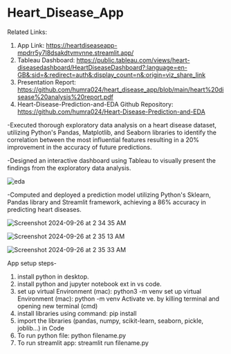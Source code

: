 # Heart_Disease_App
Related Links: 
1. App Link: https://heartdiseaseapp-mpdrr5y7l8dsakdtvmvnne.streamlit.app/
2. Tableau Dashboard: https://public.tableau.com/views/heart-diseasedashboard/HeartDiseaseDashboard?:language=en-GB&:sid=&:redirect=auth&:display_count=n&:origin=viz_share_link
3. Presentation Report: https://github.com/humra024/heart_disease_app/blob/main/heart%20disease%20analysis%20report.pdf
4. Heart-Disease-Prediction-and-EDA Github Repository: https://github.com/humra024/Heart-Disease-Prediction-and-EDA


-Executed thorough exploratory data analysis on a heart disease dataset, utilizing Python's Pandas,
Matplotlib, and Seaborn libraries to identify the correlation between the most influential features
resulting in a 20% improvement in the accuracy of future predictions.

-Designed an interactive dashboard using Tableau to visually present the findings from the
exploratory data analysis.

![eda](https://github.com/user-attachments/assets/de2a29eb-bfb2-4373-89b8-7fa4998ec5d6)


-Computed and deployed a prediction model utilizing Python's Sklearn, Pandas library and Streamlit
framework, achieving a 86% accuracy in predicting heart diseases.

![Screenshot 2024-09-26 at 2 34 35 AM](https://github.com/user-attachments/assets/72288e5b-6e6a-4a98-a189-99eb69c7e91e)

![Screenshot 2024-09-26 at 2 35 13 AM](https://github.com/user-attachments/assets/d24014fa-9e93-400d-a98a-51d9c25fdf46)

![Screenshot 2024-09-26 at 2 35 33 AM](https://github.com/user-attachments/assets/ce75ef45-4b40-4228-9249-8a4c525b6260)


App setup steps-
1. install python in desktop.
2. install python and jupyter notebook ext in vs code.
3. set up virtual Environment (mac): python3 -m venv <name>
   set up virtual Environment (mac): python -m venv <name>
   Activate ve. by killing terminal and opening new terminal (cmd)
4. install libraries using command: pip install <library name>
5. import the libraries (pandas, numpy, scikit-learn, seaborn, pickle, joblib...) in Code 
6. To run python file: python filename.py
7. To run streamlit app: streamlit run filename.py
